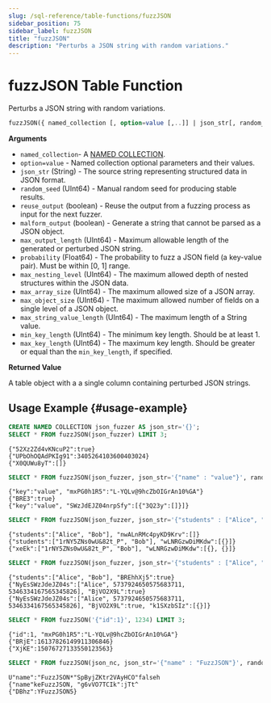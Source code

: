 ```yaml
---
slug: /sql-reference/table-functions/fuzzJSON
sidebar_position: 75
sidebar_label: fuzzJSON
title: "fuzzJSON"
description: "Perturbs a JSON string with random variations."
---
```


# fuzzJSON Table Function

Perturbs a JSON string with random variations.

``` sql
fuzzJSON({ named_collection [, option=value [,..]] | json_str[, random_seed] })
```

**Arguments**

- `named_collection`- A [NAMED COLLECTION](sql-reference/statements/create/named-collection.md).
- `option=value` - Named collection optional parameters and their values.
 - `json_str` (String) - The source string representing structured data in JSON format.
 - `random_seed` (UInt64) - Manual random seed for producing stable results.
 - `reuse_output` (boolean) - Reuse the output from a fuzzing process as input for the next fuzzer.
 - `malform_output` (boolean) - Generate a string that cannot be parsed as a JSON object.
 - `max_output_length` (UInt64) - Maximum allowable length of the generated or perturbed JSON string.
 - `probability` (Float64) - The probability to fuzz a JSON field (a key-value pair). Must be within [0, 1] range.
 - `max_nesting_level` (UInt64) - The maximum allowed depth of nested structures within the JSON data.
 - `max_array_size` (UInt64) - The maximum allowed size of a JSON array.
 - `max_object_size` (UInt64) - The maximum allowed number of fields on a single level of a JSON object.
 - `max_string_value_length` (UInt64) - The maximum length of a String value.
 - `min_key_length` (UInt64) - The minimum key length. Should be at least 1.
 - `max_key_length` (UInt64) - The maximum key length. Should be greater or equal than the `min_key_length`, if specified.

**Returned Value**

A table object with a a single column containing perturbed JSON strings.

## Usage Example {#usage-example}

``` sql
CREATE NAMED COLLECTION json_fuzzer AS json_str='{}';
SELECT * FROM fuzzJSON(json_fuzzer) LIMIT 3;
```

``` text
{"52Xz2Zd4vKNcuP2":true}
{"UPbOhOQAdPKIg91":3405264103600403024}
{"X0QUWu8yT":[]}
```

``` sql
SELECT * FROM fuzzJSON(json_fuzzer, json_str='{"name" : "value"}', random_seed=1234) LIMIT 3;
```

``` text
{"key":"value", "mxPG0h1R5":"L-YQLv@9hcZbOIGrAn10%GA"}
{"BRE3":true}
{"key":"value", "SWzJdEJZ04nrpSfy":[{"3Q23y":[]}]}
```

``` sql
SELECT * FROM fuzzJSON(json_fuzzer, json_str='{"students" : ["Alice", "Bob"]}', reuse_output=true) LIMIT 3;
```

``` text
{"students":["Alice", "Bob"], "nwALnRMc4pyKD9Krv":[]}
{"students":["1rNY5ZNs0wU&82t_P", "Bob"], "wLNRGzwDiMKdw":[{}]}
{"xeEk":["1rNY5ZNs0wU&82t_P", "Bob"], "wLNRGzwDiMKdw":[{}, {}]}
```

``` sql
SELECT * FROM fuzzJSON(json_fuzzer, json_str='{"students" : ["Alice", "Bob"]}', max_output_length=512) LIMIT 3;
```

``` text
{"students":["Alice", "Bob"], "BREhhXj5":true}
{"NyEsSWzJdeJZ04s":["Alice", 5737924650575683711, 5346334167565345826], "BjVO2X9L":true}
{"NyEsSWzJdeJZ04s":["Alice", 5737924650575683711, 5346334167565345826], "BjVO2X9L":true, "k1SXzbSIz":[{}]}
```

``` sql
SELECT * FROM fuzzJSON('{"id":1}', 1234) LIMIT 3;
```

``` text
{"id":1, "mxPG0h1R5":"L-YQLv@9hcZbOIGrAn10%GA"}
{"BRjE":16137826149911306846}
{"XjKE":15076727133550123563}
```

``` sql
SELECT * FROM fuzzJSON(json_nc, json_str='{"name" : "FuzzJSON"}', random_seed=1337, malform_output=true) LIMIT 3;
```

``` text
U"name":"FuzzJSON*"SpByjZKtr2VAyHCO"falseh
{"name"keFuzzJSON, "g6vVO7TCIk":jTt^
{"DBhz":YFuzzJSON5}
```
